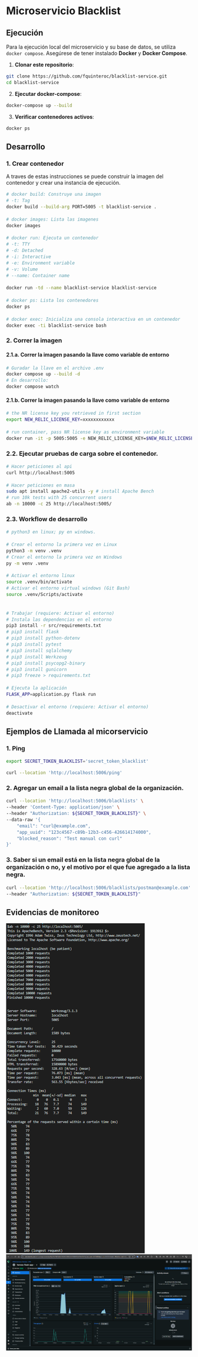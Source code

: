 # Microservicio Blacklist

## Ejecución

Para la ejecución local del microservicio y su base de datos, se utiliza `docker compose`. Asegúrese de tener instalado **Docker** y **Docker Compose**.

1. **Clonar este repositorio**:

```bash
git clone https://github.com/fquinteroc/blacklist-service.git
cd blacklist-service
```

2. **Ejecutar docker-compose**:

```bash
docker-compose up --build
```

3. **Verificar contenedores activos**:

```bash
docker ps
```

## Desarrollo

### 1. Crear contenedor

A traves de estas instrucciones se puede construir la imagen del contenedor y crear una instancia de ejecución.

```bash
# docker build: Construye una imagen
# -t: Tag
docker build --build-arg PORT=5005 -t blacklist-service .

# docker images: Lista las imagenes
docker images

# docker run: Ejecuta un contenedor
# -t: TTY
# -d: Detached
# -i: Interactive
# -e: Environment variable
# -v: Volume
# --name: Container name

docker run -td --name blacklist-service blacklist-service

# docker ps: Lista los contenedores
docker ps

# docker exec: Inicializa una consola interactiva en un contenedor
docker exec -ti blacklist-service bash
```

### 2. Correr la imagen

#### 2.1.a. Correr la imagen pasando la llave como variable de entorno

```bash
# Guradar la llave en el archivo .env
docker compose up --build -d
# En desarrollo:
docker compose watch
```

#### 2.1.b. Correr la imagen pasando la llave como variable de entorno

```bash
# the NR license key you retrieved in first section
export NEW_RELIC_LICENSE_KEY=xxxxxxxxxxxx

# run container, pass NR license key as environment variable
docker run -it -p 5005:5005 -e NEW_RELIC_LICENSE_KEY=$NEW_RELIC_LICENSE_KEY --rm --name blacklist-service blacklist-service
```

### 2.2. Ejecutar pruebas de carga sobre el contenedor.

```bash
# Hacer peticiones al api
curl http://localhost:5005

# Hacer peticiones en masa
sudo apt install apache2-utils -y # install Apache Bench
# run 10k tests with 25 concurrent users
ab -n 10000 -c 25 http://localhost:5005/
```

### 2.3. Workflow de desarrollo

```bash
# python3 en linux; py en windows.

# Crear el entorno la primera vez en Linux
python3 -m venv .venv
# Crear el entorno la primera vez en Windows
py -m venv .venv

# Activar el entorno linux
source .venv/bin/activate
# Activar el entorno virtual windows (Git Bash)
source .venv/Scripts/activate


# Trabajar (requiere: Activar el entorno)
# Instala las dependencias en el entorno
pip3 install -r src/requirements.txt
# pip3 install flask
# pip3 install python-dotenv
# pip3 install pytest
# pip3 install sqlalchemy
# pip3 install Werkzeug
# pip3 install psycopg2-binary
# pip3 install gunicorn
# pip3 freeze > requirements.txt

# Ejecuta la aplicación
FLASK_APP=application.py flask run

# Desactivar el entorno (requiere: Activar el entorno)
deactivate
```

## Ejemplos de Llamada al micorservicio

### 1. Ping

```bash
export SECRET_TOKEN_BLACKLIST='secret_token_blacklist'
```

```bash
curl --location 'http://localhost:5006/ping'
```

### 2. Agregar un email a la lista negra global de la organización.

```bash
curl --location 'http://localhost:5006/blacklists' \
--header 'Content-Type: application/json' \
--header "Authorization: ${SECRET_TOKEN_BLACKLIST}" \
--data-raw '{
    "email": "curl@example.com",
    "app_uuid": "123c4567-c89b-12b3-c456-426614174000",
    "blocked_reason": "Test manual con curl"
}'
```

### 3. Saber si un email está en la lista negra global de la organización o no, y el motivo por el que fue agregado a la lista negra.

```bash
curl --location 'http://localhost:5006/blacklists/postman@example.com' \
--header "Authorization: ${SECRET_TOKEN_BLACKLIST}"
```

## Evidencias de monitoreo

![Prueba de carga](./docs/Prueba-de-carga.png)
![Monitoreo con new relic](./docs/Monitoreo-con-new-relic.png)
